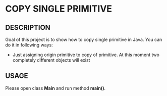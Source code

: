 COPY SINGLE PRIMITIVE
=====================


DESCRIPTION
-----------

Goal of this project is to show how to copy single primitive in Java. You can do it in following ways:
* Just assigning origin primitive to copy of primitive. At this moment two completely different objects will exist


USAGE
-----

Please open class **Main** and run method **main()**.